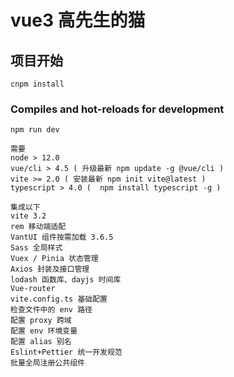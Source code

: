 # vue3 高先生的猫

## 项目开始

```
cnpm install
```

### Compiles and hot-reloads for development

```
npm run dev
```

```
需要
node > 12.0
vue/cli > 4.5 ( 升级最新 npm update -g @vue/cli )
vite >= 2.0 ( 安装最新 npm init vite@latest )
typescript > 4.0 (  npm install typescript -g )
```

```
集成以下
vite 3.2
rem 移动端适配
VantUI 组件按需加载 3.6.5
Sass 全局样式
Vuex / Pinia 状态管理
Axios 封装及接口管理
lodash 函数库、dayjs 时间库
Vue-router
vite.config.ts 基础配置
检查文件中的 env 路径
配置 proxy 跨域
配置 env 环境变量
配置 alias 别名
Eslint+Pettier 统一开发规范
批量全局注册公共组件
```
